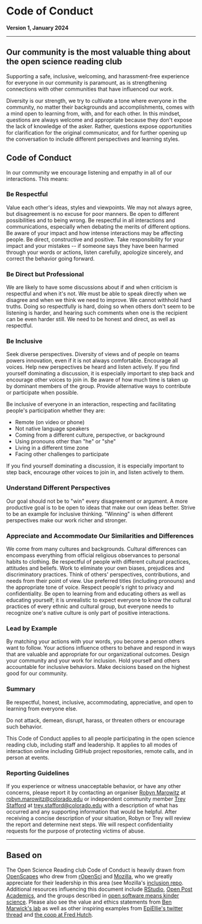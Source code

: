 # Code of Conduct

**Version 1, January 2024**

------------------------------------------------------------------------

## Our community is the most valuable thing about the open science reading club

Supporting a safe, inclusive, welcoming, and harassment-free experience for everyone in
our community is paramount, as is strengthening connections with other communities that
have influenced our work.

Diversity is our strength, we try to cultivate a tone where everyone in the community,
no matter their backgrounds and accomplishments, comes with a mind open to learning
from, with, and for each other. In this mindset, questions are always welcome and
appropriate because they don't expose the lack of knowledge of the asker. Rather,
questions expose opportunities for clarification for the original communicator, and for
further opening up the conversation to include different perspectives and learning
styles.


## Code of Conduct

In our community we encourage listening and empathy in all of our interactions. This
means:


### Be Respectful

Value each other's ideas, styles and viewpoints. We may not always agree, but
disagreement is no excuse for poor manners. Be open to different possibilities and to
being wrong. Be respectful in all interactions and communications, especially when
debating the merits of different options. Be aware of your impact and how intense
interactions may be affecting people. Be direct, constructive and positive. Take
responsibility for your impact and your mistakes -- if someone says they have been
harmed through your words or actions, listen carefully, apologize sincerely, and correct
the behavior going forward.


### Be Direct but Professional

We are likely to have some discussions about if and when criticism is respectful and
when it's not. We must be able to speak directly when we disagree and when we think we
need to improve. We cannot withhold hard truths. Doing so respectfully is hard, doing so
when others don't seem to be listening is harder, and hearing such comments when one is
the recipient can be even harder still. We need to be honest and direct, as well as
respectful.


### Be Inclusive

Seek diverse perspectives. Diversity of views and of people on teams powers innovation,
even if it is not always comfortable. Encourage all voices. Help new perspectives be
heard and listen actively. If you find yourself dominating a discussion, it is
especially important to step back and encourage other voices to join in. Be aware of how
much time is taken up by dominant members of the group. Provide alternative ways to
contribute or participate when possible.

Be inclusive of everyone in an interaction, respecting and facilitating people's
participation whether they are:

-   Remote (on video or phone)
-   Not native language speakers
-   Coming from a different culture, perspective, or background
-   Using pronouns other than "he" or "she"
-   Living in a different time zone
-   Facing other challenges to participate

If you find yourself dominating a discussion, it is especially important to step back,
encourage other voices to join in, and listen actively to them.


### Understand Different Perspectives

Our goal should not be to "win" every disagreement or argument. A more productive goal
is to be open to ideas that make our own ideas better. Strive to be an example for
inclusive thinking. "Winning" is when different perspectives make our work richer and
stronger.


### Appreciate and Accommodate Our Similarities and Differences

We come from many cultures and backgrounds. Cultural differences can encompass
everything from official religious observances to personal habits to clothing. Be
respectful of people with different cultural practices, attitudes and beliefs. Work to
eliminate your own biases, prejudices and discriminatory practices. Think of others'
perspectives, contributions, and needs from their point of view. Use preferred titles
(including pronouns) and the appropriate tone of voice. Respect people's right to
privacy and confidentiality. Be open to learning from and educating others as well as
educating yourself; it is unrealistic to expect everyone to know the cultural practices
of every ethnic and cultural group, but everyone needs to recognize one's native culture
is only part of positive interactions.

### Lead by Example

By matching your actions with your words, you become a person others want to follow.
Your actions influence others to behave and respond in ways that are valuable and
appropriate for our organizational outcomes. Design your community and your work for
inclusion. Hold yourself and others accountable for inclusive behaviors. Make decisions
based on the highest good for our community.

### Summary

Be respectful, honest, inclusive, accommodating, appreciative, and open to learning from
everyone else.

Do not attack, demean, disrupt, harass, or threaten others or encourage such behavior.

This Code of Conduct applies to all people participating in the open science reading
club, including staff and leadership. It applies to all modes of interaction online
including GitHub project repositories, remote calls, and in person at events.

### Reporting Guidelines

If you experience or witness unacceptable behavior, or have any other concerns, please
report it by contacting an organiser [Robyn Marowitz](https://github.com/rmarow) at
robyn.marowitz@colorado.edu or independent community member
[Trey Stafford](https://github.com/trey-stafford) at trey.stafford@colorado.edu with a
description of what has occurred and any supporting information that would be helpful.
After receiving a concise description of your situation, Robyn or Trey will review the
report and determine next steps. We will respect confidentiality requests for the
purpose of protecting victims of abuse.

------------------------------------------------------------------------

## Based on

The Open Science Reading club Code of Conduct is heavily drawn from
[OpenScapes](https://github.com/Openscapes/website-new/blob/main/code-of-conduct.qmd)
who drew from [rOpenSci](https://ropensci.org/code-of-conduct/) and
[Mozilla](https://www.mozilla.org/en-US/about/governance/policies/participation/), who
we greatly appreciate for their leadership in this area (see Mozilla's [inclusion
repo](https://github.com/mozilla/inclusion). Additional resources influencing this
document include [RStudio](https://rstudio.com/about/what-makes-rstudio-different/),
[Open Post Academics](https://openpostac.org/), and the groups described in [open
software means kinder
science](https://blogs.scientificamerican.com/observations/open-software-means-kinder-science/).
Please also see the value and ethics statements from [Ben Marwick's
lab](http://faculty.washington.edu/bmarwick/values_and_ethics/) as well as other
inspiring examples from [EpiEllie's twitter
thread](https://twitter.com/EpiEllie/status/1268729159762747394) and [the coop at Fred
Hutch](https://fredhutch.github.io/coop/community/coop-values/).
